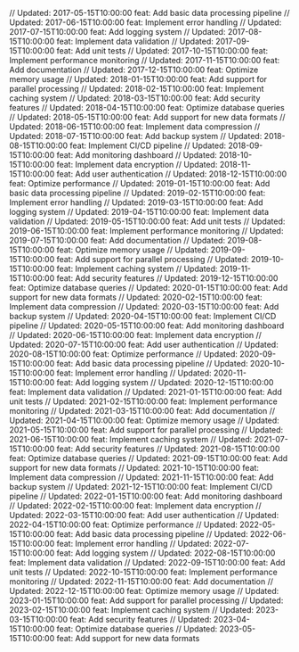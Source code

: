 // Updated: 2017-05-15T10:00:00
feat: Add basic data processing pipeline
// Updated: 2017-06-15T10:00:00
feat: Implement error handling
// Updated: 2017-07-15T10:00:00
feat: Add logging system
// Updated: 2017-08-15T10:00:00
feat: Implement data validation
// Updated: 2017-09-15T10:00:00
feat: Add unit tests
// Updated: 2017-10-15T10:00:00
feat: Implement performance monitoring
// Updated: 2017-11-15T10:00:00
feat: Add documentation
// Updated: 2017-12-15T10:00:00
feat: Optimize memory usage
// Updated: 2018-01-15T10:00:00
feat: Add support for parallel processing
// Updated: 2018-02-15T10:00:00
feat: Implement caching system
// Updated: 2018-03-15T10:00:00
feat: Add security features
// Updated: 2018-04-15T10:00:00
feat: Optimize database queries
// Updated: 2018-05-15T10:00:00
feat: Add support for new data formats
// Updated: 2018-06-15T10:00:00
feat: Implement data compression
// Updated: 2018-07-15T10:00:00
feat: Add backup system
// Updated: 2018-08-15T10:00:00
feat: Implement CI/CD pipeline
// Updated: 2018-09-15T10:00:00
feat: Add monitoring dashboard
// Updated: 2018-10-15T10:00:00
feat: Implement data encryption
// Updated: 2018-11-15T10:00:00
feat: Add user authentication
// Updated: 2018-12-15T10:00:00
feat: Optimize performance
// Updated: 2019-01-15T10:00:00
feat: Add basic data processing pipeline
// Updated: 2019-02-15T10:00:00
feat: Implement error handling
// Updated: 2019-03-15T10:00:00
feat: Add logging system
// Updated: 2019-04-15T10:00:00
feat: Implement data validation
// Updated: 2019-05-15T10:00:00
feat: Add unit tests
// Updated: 2019-06-15T10:00:00
feat: Implement performance monitoring
// Updated: 2019-07-15T10:00:00
feat: Add documentation
// Updated: 2019-08-15T10:00:00
feat: Optimize memory usage
// Updated: 2019-09-15T10:00:00
feat: Add support for parallel processing
// Updated: 2019-10-15T10:00:00
feat: Implement caching system
// Updated: 2019-11-15T10:00:00
feat: Add security features
// Updated: 2019-12-15T10:00:00
feat: Optimize database queries
// Updated: 2020-01-15T10:00:00
feat: Add support for new data formats
// Updated: 2020-02-15T10:00:00
feat: Implement data compression
// Updated: 2020-03-15T10:00:00
feat: Add backup system
// Updated: 2020-04-15T10:00:00
feat: Implement CI/CD pipeline
// Updated: 2020-05-15T10:00:00
feat: Add monitoring dashboard
// Updated: 2020-06-15T10:00:00
feat: Implement data encryption
// Updated: 2020-07-15T10:00:00
feat: Add user authentication
// Updated: 2020-08-15T10:00:00
feat: Optimize performance
// Updated: 2020-09-15T10:00:00
feat: Add basic data processing pipeline
// Updated: 2020-10-15T10:00:00
feat: Implement error handling
// Updated: 2020-11-15T10:00:00
feat: Add logging system
// Updated: 2020-12-15T10:00:00
feat: Implement data validation
// Updated: 2021-01-15T10:00:00
feat: Add unit tests
// Updated: 2021-02-15T10:00:00
feat: Implement performance monitoring
// Updated: 2021-03-15T10:00:00
feat: Add documentation
// Updated: 2021-04-15T10:00:00
feat: Optimize memory usage
// Updated: 2021-05-15T10:00:00
feat: Add support for parallel processing
// Updated: 2021-06-15T10:00:00
feat: Implement caching system
// Updated: 2021-07-15T10:00:00
feat: Add security features
// Updated: 2021-08-15T10:00:00
feat: Optimize database queries
// Updated: 2021-09-15T10:00:00
feat: Add support for new data formats
// Updated: 2021-10-15T10:00:00
feat: Implement data compression
// Updated: 2021-11-15T10:00:00
feat: Add backup system
// Updated: 2021-12-15T10:00:00
feat: Implement CI/CD pipeline
// Updated: 2022-01-15T10:00:00
feat: Add monitoring dashboard
// Updated: 2022-02-15T10:00:00
feat: Implement data encryption
// Updated: 2022-03-15T10:00:00
feat: Add user authentication
// Updated: 2022-04-15T10:00:00
feat: Optimize performance
// Updated: 2022-05-15T10:00:00
feat: Add basic data processing pipeline
// Updated: 2022-06-15T10:00:00
feat: Implement error handling
// Updated: 2022-07-15T10:00:00
feat: Add logging system
// Updated: 2022-08-15T10:00:00
feat: Implement data validation
// Updated: 2022-09-15T10:00:00
feat: Add unit tests
// Updated: 2022-10-15T10:00:00
feat: Implement performance monitoring
// Updated: 2022-11-15T10:00:00
feat: Add documentation
// Updated: 2022-12-15T10:00:00
feat: Optimize memory usage
// Updated: 2023-01-15T10:00:00
feat: Add support for parallel processing
// Updated: 2023-02-15T10:00:00
feat: Implement caching system
// Updated: 2023-03-15T10:00:00
feat: Add security features
// Updated: 2023-04-15T10:00:00
feat: Optimize database queries
// Updated: 2023-05-15T10:00:00
feat: Add support for new data formats
